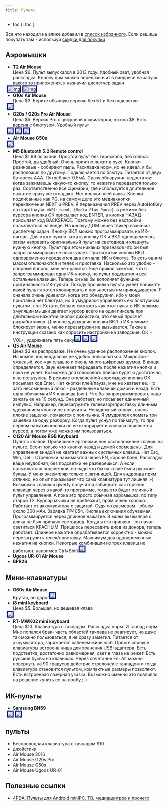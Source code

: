 ```yaml
---
title: Пульты
---
```



<style>
ul li img {
  display: inline;
  border: 3px solid darkblue;
  max-height: 300px;
  width: auto;
  position: relative;
  left: -20px;
  margin: auto;
}
</style>

- toc
{: toc }


Все что находил на алике добавил в [список избранного](https://www.aliexpress.com/p/wishlist/shareReflux.html?groupId=xet8nB20ye162%2Bx176OYvyKcbz8H075XEjM%2FVz60i08%3D). Если решишь покупать там - используй [скидки для покупки](../r/ali.md)

## Аэромышки
- **T2 Air Mouse**  
  Цена $6. Пульт выпускался в 2013 году. Удобный хват, удобная раскладка. Кнопку дом можно переназначит в виндовсе на запуск какого то приложения, я назначил диспетчер задач  
  ![img](./remotecontrol/remote_T2_A008.jpg) ![img](./remotecontrol/remote_T2_A008__1.jpg)
- **G10s Air Mouse**  
  Цена $3. Берите обычную версию без БТ и без подсветки  
  ![](remotecontrol/remote_g10s.webp)
- **G20s / G20s Pro Air Mouse**   
  Цена $5. Версия Pro с цифровой клавиатурой, но она $8. Есть версия с блютузом. Удобный пульт  
  ![](remotecontrol/remote_G20s.webp)  ![](remotecontrol/remote_G20s__1.webp)
  ![](remotecontrol/remote_G20s__2.webp)
- **Air Mouse G50s**  
  ![](remotecontrol/remote_G50S.jpg)
- **M5 Bluetooth 5.2 Remote control**  
  Цена $1.99 по акции. Простой пульт без гироскопа, без голоса. Простой, да удобный. Очень приятно лежит в руке. Кнопки резиновые - собирают пыль. Раскладка норм, но не идеал, я бы расположил по другому. Подключается по блютуз. Питается от двух батареек ААА. Потребляет 0.5мА. Сразу обнаружил недостаток: когда зажимаешь какую-то кнопку, то нажатие передается только раз. Соответственно все сценарии, где используется длительное нажатие сразу же отпадают. Нет кнопки плей пауза. Кнопки подписанные как PG, на самом деле это медиакнопки переключения NEXT и PREV. Я переназначил PREV через AutoHotKey на старт/пауза: `vkB1::send, {Media_Play_Pause}`. в режиме без курсора кнопка ОК присылает код ENTER, а кнопка НАЗАД присылает код BACKSPACE. Поэтому можно без настройки пользоваться на винде. На кнопку ДОМ через твикер назначил диспетчер задач. Кнопку ВКЛ можно программировать на ИК-сигнал. Для этого нужно зажать кнопку ОК и ВКЛ одновременно, затем направить оригинальный пульт на светодиод и клацнуть нужную кнопку. Пульт при этом никаких признаков что он был запрограммирован не показывает. При нажатии кнопки ВКЛ одновременно передаются два сигнала: ИК и блютуз. То есть одним махом отключаются и телек и приставка. Насколько это удобно - спорный вопрос, мне не нравится. Еще прикол заметил, что я запрограммировал одну ИК-кнопку, но пульт подхватил и все остальные клавиши. Теперь он как бы вополняет функцию оригинального ИК-пульта. Походу прошивка пульта умеет понимать какой пульт я хотел клонировать и польностью им прикидывается. Я сначала очень удивился, когда это обнаружил, ибо у моей приставки нет блютуза, но я умудрился управлюять ею блютузным пультом, лол. Кстати, больно смотреть как этот пульт в ИК-режиме эмуляции мышки двигает курсор всего на один пиксель при длительном нажатии кнопок джойстика, это явный просчет разработчиков. Длинное удержание кнопки ВКЛ в ИК режиме блокирует экран, меню перезагрузки не вызывается. Также в инструкции сказано как сбросить настройки на заводские: ОК + VOL+, удерживать пять секунд
  ![](remotecontrol/remote_M5.webp)  ![](remotecontrol/remote_M5__1.webp)
  ![](remotecontrol/remote_M5__2.webp)
- **Q5 Air Mouse**  
  Цена $3 на распродаже. Не очень удачное расположение кнопок. На компе под виндовсом не удобно пользоваться.  Микрофон - ужасный, кое-как слышно и очень много цифровых шумов. В винде определяется. Звук начинает передавать после нажатия кнопки и пока не уснет. Возможно для голосового поиска будет и достаточно, я не пользуюсь. В режиме отключенной аэромышки кнопка OK посылает код Enter. Нет кнопки плей/пауза, мне не хватает ее. Но зато несомненный плюс - раздельные клавиши домой и назад. Есть одна обучаемая ИК-клавиша (вкл). Что бы запрограммировать надо зажать ее на 10 секунд. Она работает, но посылает единичный импульс. Например, перезагрузить телевизор/приставку длинным удержанием кнопки не получится. Ненадежный корпус, очень плохие защелки, ломаются с пол-тычка. Я умудрился сломать три защелки за одну разборку. Когда пульт уснул по таймауту, то при первом нажатии кнопки он ее игнорирует и сначала появляется курсор, а потом уже можно им пользоваться.
- **C120 Air Mouse RGB Keyboard**  
  Пульт с клавой. Правильное эргономичное расположение клавиш на пульте. Бесит только что кнопки назад и домой совмещены. Для управления виндой не хватает важных системных клавиш. Нет Esc, Win, Del... Стрелочки нажимаются через FN, короче бред. Раскладка ваще неудобная, без подсветки не разберешься. А если пользоваться подсветкой, но надо что бы на клаве были русские буквы. У меня экземпляр только с латиницей. Для андроида прям отлично, но опыт показывает что сама клавиатура тут лишняя ;-)  Возможно клавиши qwerty получится забиндить как горячие клавиши через в какой-то программе, тогда это будет отличный пульт управления. А пока это просто обычная аэромышка, по типу старой T2. Курсор мышки не дребезжит, прям очень хорошо. Работает от аккумулятора с защитой. Судя по размерам - объем около 300 мАч. Зарядка TP4054. Кнопка включения обучаемая. Программируется через длинное нажатие. В моем экземляре с алика не был припаян светодиод. Когда я его припаял - он начал светиться КРАСНЫМ. Пришлось пересадить диод из донора, теперь работает. Длинное нажатие обрабатывается корректно - можно перезагрузить телек/приставку. Максимум два одновременных нажатия на кнопки. Некотрые комбинации из трех клавиш не работают, например Ctrl+Shift+V
  ![](remotecontrol/remote_c120.webp)
- **Ugoos UR-01 Air Mouse**
- **BPR2S**

## Мини-клавиатуры
- **G60s Air Mouse**  
  Крутая, но дорогая
  ![](remotecontrol/remote_G60S.webp)
- **i8 mini keyboard**  
  Цена $5. Большая, но дешевая клава  
  ![](remotecontrol/remote_i8_.jpg)
- **RT-MWK02 mini keyboard**  
   Цена $10. Клавиатура с тачпадом. Раскладка норм. И тачпад норм. Мне попался брак- часть областей тачпада не реагирует, но даже так можно пользоваться, я не сразу заметил. Питается от аккумулятора, заряжается кабелем мини юсб. Прям в корпусе клавиатуры встроена ниша для хранения USB-адаптера. Есть подстветка, достаточно равномерная, свет в глаза не режет. Есть русские буквы на клавишах. Через сочетание Fn+Alt можно повернуть на 90 градусов действие стрелочек с тачпадом и тогда клавиатура становится пультом, компактные размеры позволяют. Есть встроенная лазерная указка. Возможно именно это повлияло на решение купить ее на пробу ;-)

## ИК-пульты
- **Samsung BN59**  
 ![](remotecontrol/remote_ir_BN59.webp) ![](remotecontrol/remote_ir_BN59_v2.jpg)


## пульты
- Беспроводная клавиатура с тачпадом $10 
- джойстики
- Air Mouse 2016
- Air Mouse G20s Pro
- Air Mouse G50s
- Air Mouse Ugoos UR-01

## Полезные ссылки
- [4PDA. Пульты для Android miniPC, ТВ, медиацентров и прочего](https://4pda.to/forum/index.php?showtopic=400717&st=31100)
